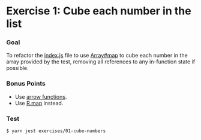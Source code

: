 # Exercise 1: Cube each number in the list

### Goal

To refactor the [index.js](./index.js) file to use [Array#map](https://developer.mozilla.org/en-US/docs/Web/JavaScript/Reference/Global_Objects/Array/map) to cube each number in the array provided by the test, removing all references to any in-function state if possible.

### Bonus Points

+ Use [arrow functions](https://developer.mozilla.org/en-US/docs/Web/JavaScript/Reference/Functions/Arrow_functions).
+ Use [R.map](http://ramdajs.com/docs/#map) instead.

### Test

```
$ yarn jest exercises/01-cube-numbers
```
